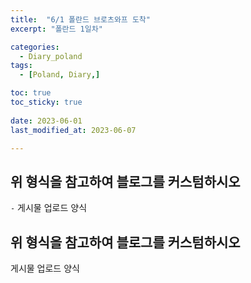 ```yaml
---
title:  "6/1 폴란드 브로츠와프 도착" 
excerpt: "폴란드 1일차"

categories:
  - Diary_poland
tags:
  - [Poland, Diary,]

toc: true
toc_sticky: true
 
date: 2023-06-01
last_modified_at: 2023-06-07

---
```



## 위 형식을 참고하여 블로그를 커스텀하시오

`-` 게시물 업로드 양식

## 위 형식을 참고하여 블로그를 커스텀하시오

게시물 업로드 양식
